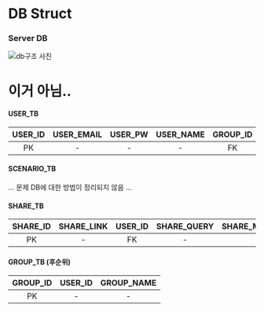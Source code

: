 # DB Struct
### Server DB

![db구조 사진](/sql-staff/blob/master/idea/image/dbmodel1.png)

# 이거 아님..
#### USER_TB
| USER_ID | USER_EMAIL | USER_PW | USER_NAME | GROUP_ID |
|:---:|:---:|:---:|:---:|:---:|
|PK|-|-|-|FK|

#### SCENARIO_TB
... 문제 DB에 대한 방법이 정리되지 않음 ...

#### SHARE_TB
| SHARE_ID | SHARE_LINK | USER_ID | SHARE_QUERY | SHARE_MODIFY_DT |
|:---:|:---:|:---:|:---:|:---:|
|PK|-|FK|-|-|

#### GROUP_TB (후순위)
| GROUP_ID | USER_ID | GROUP_NAME |
|:---:|:---:|:---:|
|PK|-|-|